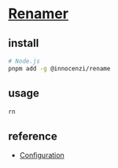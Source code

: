 # [Renamer](https://github.com/innocenzi/rename)

## install

```sh
# Node.js
pnpm add -g @innocenzi/rename
```

## usage

```sh
rn
```

## reference

- [Configuration](https://github.com/innocenzi/rename?tab=readme-ov-file#configuration)
